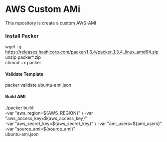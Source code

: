 # AWS Custom AMi
This repository is create a custom AWS-AMI 

### Install Packer 
 
 wget -q https://releases.hashicorp.com/packer/1.3.4/packer_1.3.4_linux_amd64.zip 
            unzip packer*.zip  
            chmod +x packer

#### Validate Template

packer validate ubuntu-ami.json

#### Build AMI

./packer build \
            -var "aws_region=${AWS_REGION}" \
            -var "aws_access_key=${aws_access_key}" \
            -var "aws_secret_key=${aws_secret_key}" \
            -var "ami_users=${ami_users}" \
            -var "source_ami=${source_ami}" \
            ubuntu-ami.json

